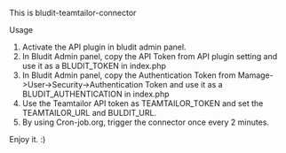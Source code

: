This is bludit-teamtailor-connector

Usage
1. Activate the API plugin in bludit admin panel.
2. In Bludit Admin panel, copy the API Token from API plugin setting and use it as a BLUDIT_TOKEN in index.php
3. In Bludit Admin panel, copy the Authentication Token from Mamage->User->Security->Authentication Token and use it as a  BLUDIT_AUTHENTICATION in index.php
4. Use the Teamtailor API token as TEAMTAILOR_TOKEN and set the TEAMTAILOR_URL and BULDIT_URL.
5. By using Cron-job.org, trigger the connector once every 2 minutes.

Enjoy it. :) 